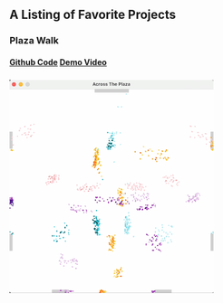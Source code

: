 
##  A Listing of Favorite Projects
### Plaza Walk
####  [Github Code](https://github.com/flocela/PlazaWalkCCode)    [Demo Video](https://www.youtube.com/watch?v=clG0zYToX9M)
###  [![PlazaWalkVideo](/assets/plazawalk.png)](https://www.youtube.com/watch?v=clG0zYToX9M)
